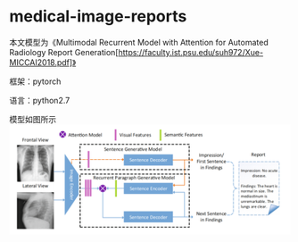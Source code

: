 # medical-image-reports
本文模型为《Multimodal Recurrent Model with Attention for Automated Radiology Report Generation[https://faculty.ist.psu.edu/suh972/Xue-MICCAI2018.pdf]》


框架：pytorch


语言：python2.7


模型如图所示![model](https://github.com/jack1yang/medical-image-reports/blob/master/model.png)
